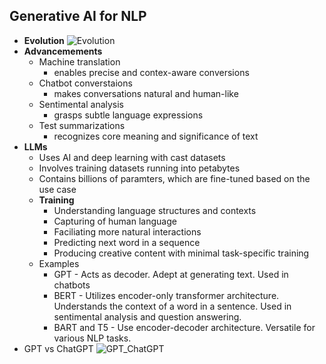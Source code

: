 ## Generative AI for NLP

- **Evolution**
![Evolution](https://github.com/user-attachments/assets/f6063532-b288-4db6-b2b7-147f31cc43c5)
- **Advancemements**
  - Machine translation
    - enables precise and contex-aware conversions
  - Chatbot converstaions
    - makes conversations natural and human-like
  - Sentimental analysis
    - grasps subtle language expressions
  - Test summarizations
    - recognizes core meaning and significance of text
- **LLMs**
  - Uses AI and deep learning with cast datasets
  - Involves training datasets running into petabytes
  - Contains billions of paramters, which are fine-tuned based on the use case
  - **Training**
    - Understanding language structures and contexts
    - Capturing of human language
    - Faciliating more natural interactions
    - Predicting next word in a sequence
    - Producing creative content with minimal task-specific training
  - Examples
    - GPT - Acts as decoder. Adept at generating text. Used in chatbots
    - BERT - Utilizes encoder-only transformer architecture. Understands the context of a word in a sentence. Used in sentimental analysis and question answering.
    - BART and T5 - Use encoder-decoder architecture. Versatile for various NLP tasks. 
- GPT vs ChatGPT
  ![GPT_ChatGPT](https://github.com/user-attachments/assets/ff6956ad-5357-448a-b76a-7e3ed73accde)

  
